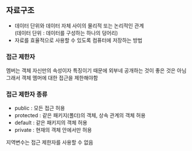 ## 자료구조

- 데이터 단위와 데이터 자체 사이의 물리적 또는 논리적인 관계  
  (데이터 단위 : 데이터를 구성하는 하나의 덩어리)
- 자료를 효율적으로 사용할 수 있도록 컴퓨터에 저장하는 방법

### 접근 제한자

멤버는 객체 자신만의 속성이자 특징이기 때문에 외부네 공개하는 것이 좋은 것은 아님
그래서 객체 멤머에 대한 접근을 제한해야함

### 접근 제한자 종류

- public : 모든 접근 허용
- protected : 같은 패키지(폴더)의 객체, 상속 관계의 객체 허용
- default : 같은 패키지의 객체 허용
- private : 현재의 객체 안에서만 허용

지역변수는 접근 제한자를 사용할 수 없음
